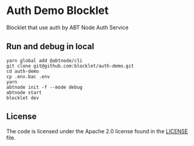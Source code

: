 # Auth Demo Blocklet

Blocklet that use auth by ABT Node Auth Service


<!-- ## Run and debug in the cloud with Gitpod -->
<!-- Click the "Open in Gitpod" button, Gitpod will start ABT Node and the blocklet. -->

<!-- [![Open in Gitpod](https://gitpod.io/button/open-in-gitpod.svg)](https://gitpod.io/#https://github.com/blocklet/wallet-playground) -->

## Run and debug in local

```shell
yarn global add @abtnode/cli
git clone git@github.com:blocklet/auth-demo.git
cd auth-demo
cp .env.bac .env
yarn
abtnode init -f --mode debug
abtnode start
blocklet dev
```

## License

The code is licensed under the Apache 2.0 license found in the
[LICENSE](LICENSE) file.
